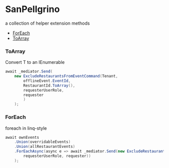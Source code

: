 # SanPellgrino
a collection of helper extension methods

* [ForEach](#foreach)
* [ToArray](#toarray)

### ToArray

Convert T to an IEnumerable<T>

```csharp
await _mediator.Send(
    new ExcludeRestaurantsFromEventCommand(Tenant, 
        offlineEvent.EventId, 
        RestaurantId.ToArray(),
        requesterUserRole, 
        requester
        )
    );
```

### ForEach

foreach in linq-style

```csharp
await ownEvents
    .Union(overridableEvents)
    .Union(allRestaurantEvents)
    .ForEachAsync(async e => await _mediator.Send(new ExcludeRestaurantsFromEventCommand(Tenant, e.EventId, RestaurantId.Id.ToString(),
        requesterUserRole, requester))
    );

```
